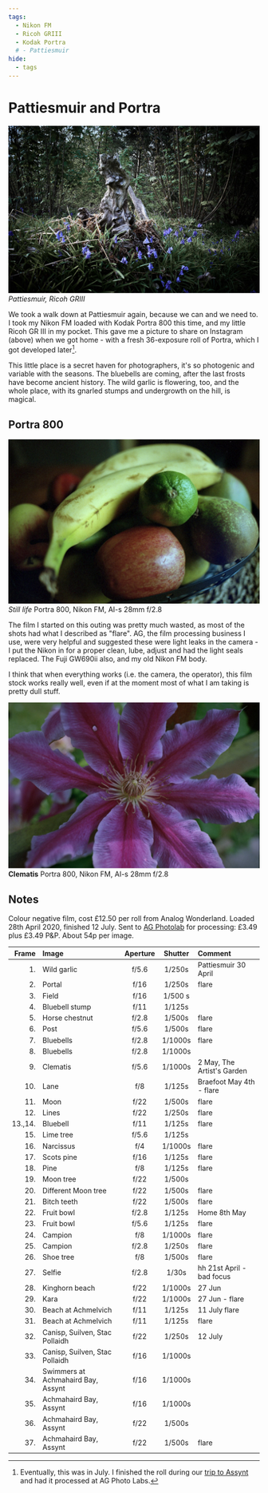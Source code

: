 ```yaml
---
tags:
  - Nikon FM
  - Ricoh GRIII
  - Kodak Portra
  # - Pattiesmuir
hide:
  - tags
---
```

# Pattiesmuir and Portra

![](/img/R0000549.jpg)
*Pattiesmuir, Ricoh GRIII*

We took a walk down at Pattiesmuir again, because we can and we need to. I took my Nikon FM loaded with Kodak Portra 800 this time, and my little Ricoh GR III in my pocket. This gave me a picture to share on Instagram (above) when we got home - with a fresh 36-exposure roll of Portra, which I got developed later[^july].

This little place is a secret haven for photographers, it's so photogenic and variable with the seasons. The bluebells are coming, after the last frosts have become ancient history. The wild garlic is flowering, too, and the whole place, with its gnarled stumps and undergrowth on the hill, is magical.

## Portra 800

![](/img/Kodak-Portra-800-135-20200722_09.jpg)
*Still life* Portra 800, Nikon FM, AI-s 28mm f/2.8 

The film I started on this outing was pretty much wasted, as most of the shots had what I described as "flare". AG, the film processing business I use, were very helpful and suggested these were light leaks in the camera - I put the Nikon in for a proper clean, lube, adjust and had the light seals replaced. The Fuji GW690ii also, and my old Nikon FM body. 

I think that when everything works (i.e. the camera, the operator), this film stock works really well, even if at the moment most of what I am taking is pretty dull stuff.

![](/img/Kodak-Portra-800-135-20200722_06.jpg)
**Clematis** Portra 800, Nikon FM, AI-s 28mm f/2.8 

## Notes

[^july]: Eventually, this was in July. I finished the roll during our [trip to Assynt](/Stories/2020/2020-07-14-assynt) and had it processed at AG Photo Labs.

Colour negative film, cost £12.50 per roll from Analog Wonderland. Loaded 28th April 2020, finished 12 July. Sent to [AG Photolab](https://www.ag-photolab.co.uk/) for processing: £3.49 plus £3.49 P&P. About 54p per image.

Frame|Image|Aperture|Shutter|Comment
----:|:----|:----:|:----:|:------
1.|Wild garlic|f/5.6|1/250s|Pattiesmuir 30 April
2.|Portal|f/16|1/250s|flare
3.|Field|f/16|1/500 s
4.|Bluebell stump|f/11|1/125s
5.|Horse chestnut|f/2.8|1/500s|flare
6.|Post|f/5.6|1/500s|flare
7.|Bluebells|f/2.8|1/1000s|flare
8.|Bluebells|f/2.8|1/1000s
9.|Clematis|f/5.6|1/1000s|2 May, The Artist's Garden
10.|Lane|f/8|1/125s|Braefoot May 4th - flare
11.|Moon|f/22|1/500s|flare
12.|Lines|f/22|1/250s|flare
13.,14.|Bluebell|f/11|1/125s|flare
15.|Lime tree|f/5.6|1/125s
16.|Narcissus|f/4|1/1000s|flare
17.|Scots pine|f/16|1/125s|flare
18.|Pine|f/8|1/125s|flare
19.|Moon tree|f/22|1/500s
20.|Different Moon tree|f/22|1/500s|flare
21.|Bitch teeth|f/22|1/500s|flare
22.|Fruit bowl|f/2.8|1/125s|Home 8th May
23.|Fruit bowl|f/5.6|1/125s|flare
24.|Campion|f/8|1/1000s|flare
25.|Campion|f/2.8|1/250s|flare
26.|Shoe tree|f/8|1/500s|flare
27.|Selfie|f/2.8|1/30s|hh 21st April - bad focus
28.|Kinghorn beach|f/22|1/1000s|27 Jun
29.|Kara|f/22|1/1000s|27 Jun - flare
30.|Beach at Achmelvich|f/11|1/125s|11 July flare
31.|Beach at Achmelvich|f/11|1/125s|flare
32.|Canisp, Suilven, Stac Pollaidh|f/22|1/250s|12 July
33.|Canisp, Suilven, Stac Pollaidh|f/16|1/1000s
34.|Swimmers at Achmahaird Bay, Assynt|f/16|1/1000s
35.|Achmahaird Bay, Assynt|f/16|1/1000s
36.|Achmahaird Bay, Assynt|f/22|1/500s
37.|Achmahaird Bay, Assynt|f/22|1/500s|flare